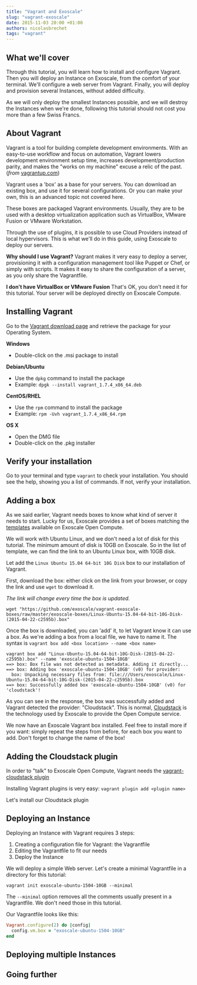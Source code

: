 ```yaml
---
title: "Vagrant and Exoscale"
slug: "vagrant-exoscale"
date: 2015-11-03 20:00 +01:00
authors: nicolasbrechet
tags: "vagrant"
---
```


## What we'll cover

Through this tutorial, you will learn how to install and configure Vagrant.
Then you will deploy an Instance on Exoscale, from the comfort of your
terminal. We'll configure a web server from Vagrant.
Finally, you will deploy and provision several Instances, without added
difficulty.

As we will only deploy the smallest Instances possible, and we will destroy the
Instances when we're done, following this tutorial should not cost you more
than a few Swiss Francs.

## About Vagrant

Vagrant is a tool for building complete development environments. With an
easy-to-use workflow and focus on automation, Vagrant lowers development
environment setup time, increases development/production parity, and makes
the "works on my machine" excuse a relic of the past. (_from_ [vagrantup.com](https://www.vagrantup.com/about.html))

Vagrant uses a 'box' as a base for your servers. You can download an existing
box, and use it for several configurations. Or you can make your own, this is
an advanced topic not covered here.

These boxes are packaged Vagrant environments. Usually, they are to be used
with a desktop virtualization application such as VirtualBox, VMware Fusion or
VMware Workstation.

Through the use of plugins, it is possible to use Cloud Providers instead of
local hypervisors. This is what we'll do in this guide, using Exoscale to
deploy our servers.

**Why should I use Vagrant?**
Vagrant makes it very easy to deploy a server, provisioning it with a
configuration management tool like Puppet or Chef, or simply with scripts.
It makes it easy to share the configuration of a server, as you only share the
Vagrantfile.

**I don't have VirtualBox or VMware Fusion**
That's OK, you don't need it for this tutorial. Your server will be deployed
directly on Exoscale Compute.

## Installing Vagrant

Go to the [Vagrant download page](https://www.vagrantup.com/downloads.html) and
retrieve the package for your Operating System.

**Windows**

* Double-click on the .msi package to install

**Debian/Ubuntu**

* Use the `dpkg` command to install the package
* Example: `dpgk --install vagrant_1.7.4_x86_64.deb`

**CentOS/RHEL**

* Use the `rpm` command to install the package
* Example: `rpm -Uvh vagrant_1.7.4_x86_64.rpm`

**OS X**

* Open the DMG file
* Double-click on the .pkg installer


## Verify your installation

Go to your terminal and type `vagrant` to check your installation.
You should see the help, showing you a list of commands. If not, verify your
installation.

## Adding a box

As we said earlier, Vagrant needs boxes to know what kind of server it needs to
start. Lucky for us, Exoscale provides a set of boxes matching the
[templates](https://www.exoscale.ch/open-cloud/templates/) available on
Exoscale Open Compute.

We will work with Ubuntu Linux, and we don't need a lot of disk for this
tutorial. The minimum amount of disk is 10GB on Exoscale. So in the list of
template, we can find the link to an Ubuntu Linux box, with 10GB disk.

Let add the `Linux Ubuntu 15.04 64-bit 10G Disk` box to our installation of
Vagrant.

First, download the box: either click on the link from your browser, or copy
the link and use `wget` to download it.

*The link will change every time the box is updated.*

```
wget "https://github.com/exoscale/vagrant-exoscale-boxes/raw/master/exoscale-boxes/Linux-Ubuntu-15.04-64-bit-10G-Disk-(2015-04-22-c2595b).box"
```

Once the box is downloaded, you can 'add' it, to let Vagrant know it can use a
box. As we're adding a box from a local file, we have to name it.
The syntax is `vagrant box add <box location> --name <box name>`

```
vagrant box add "Linux-Ubuntu-15.04-64-bit-10G-Disk-(2015-04-22-c2595b).box" --name 'exoscale-ubuntu-1504-10GB'
==> box: Box file was not detected as metadata. Adding it directly...
==> box: Adding box 'exoscale-ubuntu-1504-10GB' (v0) for provider:
  box: Unpacking necessary files from: file:///Users/exoscale/Linux-Ubuntu-15.04-64-bit-10G-Disk-(2015-04-22-c2595b).box
==> box: Successfully added box 'exoscale-ubuntu-1504-10GB' (v0) for 'cloudstack'!
```

As you can see in the response, the box was successfully added and Vagrant
detected the provider: "Cloudstack".
This is normal, [Cloudstack](https://cloudstack.apache.org) is the technology
used by Exoscale to provide the Open Compute service.

We now have an Exoscale Vagrant box installed. Feel free to install more if you
want: simply repeat the steps from before, for each box you want to add. Don't
forget to change the name of the box!

## Adding the Cloudstack plugin

In order to "talk" to Exoscale Open Compute, Vagrant needs the
[vagrant-cloudstack plugin](https://github.com/schubergphilis/vagrant-cloudstack)

Installing Vagrant plugins is very easy: `vagrant plugin add <plugin name>`

Let's install our Cloudstack plugin

## Deploying an Instance

Deploying an Instance with Vagrant requires 3 steps:
1. Creating a configuration file for Vagrant: the Vagrantfile
2. Editing the Vagrantfile to fit our needs
3. Deploy the Instance

We will deploy a simple Web server.
Let's create a minimal Vagrantfile in a directory for this tutorial:

`vagrant init exoscale-ubuntu-1504-10GB --minimal`

The `--minimal` option removes all the comments usually present in a
Vagrantfile. We don't need those in this tutorial.

Our Vagrantfile looks like this:

```ruby
Vagrant.configure(2) do |config|
  config.vm.box = "exoscale-ubuntu-1504-10GB"
end
```



## Deploying multiple Instances

## Going further
